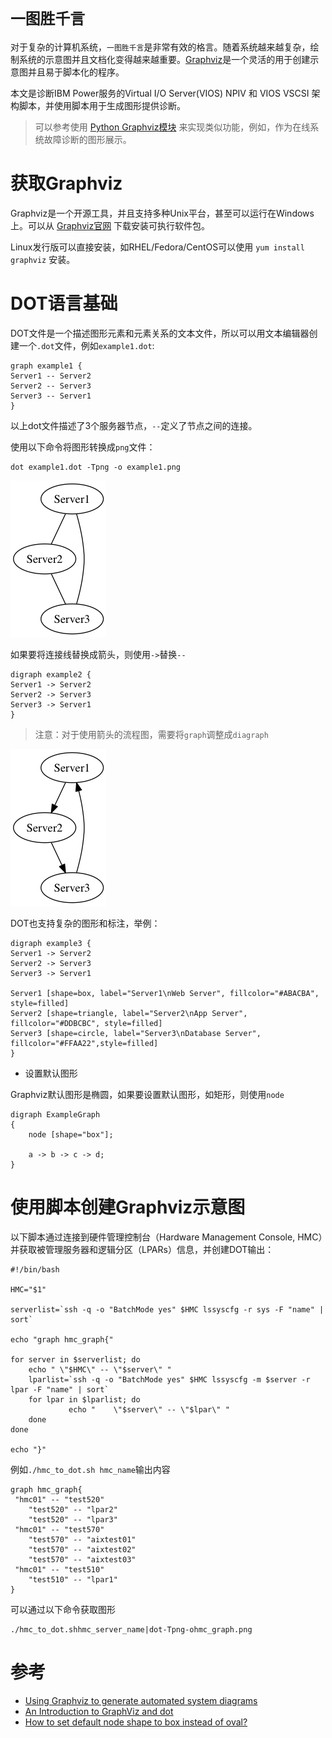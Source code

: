 # `一图胜千言`

对于复杂的计算机系统，`一图胜千言`是非常有效的格言。随着系统越来越复杂，绘制系统的示意图并且文档化变得越来越重要。[Graphviz](http://www.graphviz.org)是一个灵活的用于创建示意图并且易于脚本化的程序。

本文是诊断IBM Power服务的Virtual I/O Server(VIOS) NPIV 和 VIOS VSCSI 架构脚本，并使用脚本用于生成图形提供诊断。

> 可以参考使用 [Python Graphviz模块](../../python/startup/python_graphviz) 来实现类似功能，例如，作为在线系统故障诊断的图形展示。

# 获取Graphviz

Graphviz是一个开源工具，并且支持多种Unix平台，甚至可以运行在Windows上。可以从 [Graphviz官网](http://www.graphviz.org/) 下载安装可执行软件包。

Linux发行版可以直接安装，如RHEL/Fedora/CentOS可以使用 `yum install graphviz` 安装。

# DOT语言基础

DOT文件是一个描述图形元素和元素关系的文本文件，所以可以用文本编辑器创建一个`.dot`文件，例如`example1.dot`:

```
graph example1 {
Server1 -- Server2
Server2 -- Server3
Server3 -- Server1
}
```

以上dot文件描述了3个服务器节点，`--`定义了节点之间的连接。

使用以下命令将图形转换成`png`文件：

```
dot example1.dot -Tpng -o example1.png
```

![dot example1](../../../img/develop/doc/dot/example1.png)

如果要将连接线替换成箭头，则使用`->`替换`--`

```
digraph example2 {
Server1 -> Server2
Server2 -> Server3
Server3 -> Server1
}
```

> 注意：对于使用箭头的流程图，需要将`graph`调整成`diagraph`

![dot example2](../../../img/develop/doc/dot/example2.png)

DOT也支持复杂的图形和标注，举例：

```
digraph example3 {
Server1 -> Server2
Server2 -> Server3
Server3 -> Server1
 
Server1 [shape=box, label="Server1\nWeb Server", fillcolor="#ABACBA", style=filled]
Server2 [shape=triangle, label="Server2\nApp Server", fillcolor="#DDBCBC", style=filled]
Server3 [shape=circle, label="Server3\nDatabase Server", fillcolor="#FFAA22",style=filled]
}
```

* 设置默认图形

Graphviz默认图形是椭圆，如果要设置默认图形，如矩形，则使用`node`

```
digraph ExampleGraph
{
    node [shape="box"];

    a -> b -> c -> d;
}
```

# 使用脚本创建Graphviz示意图

以下脚本通过连接到硬件管理控制台（Hardware Management Console, HMC）并获取被管理服务器和逻辑分区（LPARs）信息，并创建DOT输出：

```
#!/bin/bash
 
HMC="$1"
 
serverlist=`ssh -q -o "BatchMode yes" $HMC lssyscfg -r sys -F "name" | sort`
 
echo "graph hmc_graph{"
 
for server in $serverlist; do
    echo " \"$HMC\" -- \"$server\" "
    lparlist=`ssh -q -o "BatchMode yes" $HMC lssyscfg -m $server -r lpar -F "name" | sort`
    for lpar in $lparlist; do
             echo "    \"$server\" -- \"$lpar\" "
    done
done
 
echo "}"
```

例如`./hmc_to_dot.sh hmc_name`输出内容

```
graph hmc_graph{
 "hmc01" -- "test520"
    "test520" -- "lpar2"
    "test520" -- "lpar3"
 "hmc01" -- "test570"
    "test570" -- "aixtest01"
    "test570" -- "aixtest02"
    "test570" -- "aixtest03"
 "hmc01" -- "test510"
    "test510" -- "lpar1"
}
```

可以通过以下命令获取图形

```
./hmc_to_dot.shhmc_server_name|dot-Tpng-ohmc_graph.png
```

# 参考

* [Using Graphviz to generate automated system diagrams](https://www.ibm.com/developerworks/aix/library/au-aix-graphviz/)
* [An Introduction to GraphViz and dot](http://www.linuxdevcenter.com/pub/a/linux/2004/05/06/graphviz_dot.html)
* [How to set default node shape to box instead of oval?](https://stackoverflow.com/questions/26553273/how-to-set-default-node-shape-to-box-instead-of-oval)